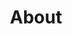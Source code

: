 ---
layout: about
title: About
permalink: /about/

headshot: /assets/images/me.png
blurb: "I am currently in my year year at McGill University studying Computer Science. I interned at Morgan Standley as an application developer in the summer of 2019 and I am returning this summer as a backend dev."

sections:
- section: 
    name: Tech Skills
    subsections:
    - subsection: 
        name: Languages
        positions: 
        - position: 
            name: Proficient
            blurb: "
            C <code>&middot;</code> Python <code>&middot;</code> Java <code>&middot;</code> SQL <code>&middot;</code> C++ <code>&middot;</code> OCaml <code>&middot;</code> MIPS
            "
        - position: 
            name: Experience
            blurb: "
            LISP <code>&middot;</code> BASH <code>&middot;</code> JS <code>&middot;</code> TS
            "
    - subsection: 
        name: Software Tools
        positions: 
        - position: 
            name: Proficient
            blurb: "
            Git <code>&middot;</code> DB2 <code>&middot;</code> Jekyll <code>&middot;</code> Boostrap
            "
        - position: 
            name: Experience
            blurb: "
            Spring <code>&middot;</code> Django <code>&middot;</code> Postgres <code>&middot;</code> Angular <code>&middot;</code> React
            "
- section: 
    name: Education
    subsections:
    - subsection: 
        name: McGill University
        positions: 
        - position: 
            name: BSc Computer Science, Minor Neuroscience
            date: Fall 2018 - Present
            blurb: "
            Expected to Graduate in December 2020
            <br> 
            GPA: 3.9
            "
- section:
    name: Experience
    subsections:
    - subsection:
        name: Morgan Stanley
        positions: 
        - position:
            name: Frontend Developer
            date:  Summer 2019
            blurb: "
            Separating application logic and user interface logic of a frontend heavy application by creating a Java based RESTful service. Improving the frontend portion of the application by modernizing components and creating custom ones based on user demands. Python scripting to parse user usage and preferences to determine areas of improvement for the application. 
            "
    - subsection:
        name: Computer Taskforce
        positions: 
        - position: 
            name: Web Admin
            date:  Fall 2019 - present
            blurb: "
            Running elections for student groups at McGill. Helping solve responsive design issues for other clubs. Developing the CTF main website https://ctf.science.mcgill.ca/. Defining the club's branding, sweatshirts, posters and wallpapers. Focus on increasing student involvement in developing our technologies by hosting tutorials and development nights. 
            "
    - subsection:
        name: P'tit Marche
        positions: 
        - position: 
            name: Services and Branding
            date:  Summer 2018
            blurb: "
            Customer service, inventory, and sales part time in Summer 2018. Created promotional images for contract negotiations with IGAs in order to assert stand locations in Spring 2019. 
            "
    - subsection:
        name: Windmill Heights
        positions: 
        - position: 
            name: Waitress
            date:  Spring 2015 – Fall 2017
            blurb: "
            Full time waitress for weddings, Christmas parties, golf tournaments, bar service, casual meals, and wine tasting events.
            "
- section:
    name: Volunteering
    subsections:
    - subsection:
        name: Jewish General
        positions: 
        - position:
            name: Nurse’s Aid
            date:  Spring 2017
            blurb: "
            Performed Scheduling, tool preparation, and patient interaction.
            "
    - subsection:
        name: NOVA West Island
        positions: 
        - position:
            name: Driver
            date:  Spring 2016
            blurb: "
            Drove cancer patients from the West Island to their appointments in downtown Montreal
            "
---
